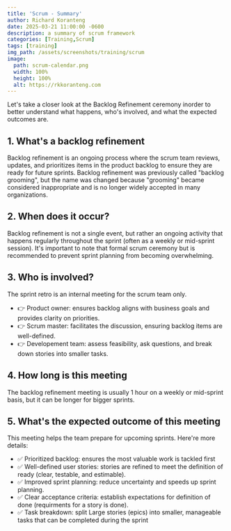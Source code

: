```yaml
---
title: 'Scrum - Summary'
author: Richard Koranteng
date: 2025-03-21 11:00:00 -0600
description: a summary of scrum framework
categories: [Training,Scrum]
tags: [training]
img_path: /assets/screenshots/training/scrum
image:
  path: scrum-calendar.png
  width: 100%
  height: 100%
  alt: https://rkkoranteng.com
---
```


Let's take a closer look at the Backlog Refinement ceremony inorder to better understand what happens, who's involved, and what the expected outcomes are.

## 1. What's a backlog refinement
Backlog refinement is an ongoing process where the scrum team reviews, updates, and prioritizes items in the product backlog to ensure they are ready for future sprints. Backlog refinement was previously called "backlog grooming", but the name was changed because "grooming" became considered inappropriate and is no longer widely accepted in many organizations.

## 2. When does it occur?
Backlog refinement is not a single event, but rather an ongoing activity that happens regularly throughout the sprint (often as a weekly or mid-sprint session). It's important to note that formal scrum ceremony but is recommended to prevent sprint planning from becoming overwhelming.

## 3. Who is involved?
The sprint retro is an internal meeting for the scrum team only.

- 👉 Product owner: ensures backlog aligns with business goals and provides clarity on priorities.
- 👉 Scrum master: facilitates the discussion, ensuring backlog items are well-defined.
- 👉 Developement team: assess feasibility, ask questions, and break down stories into smaller tasks.

## 4. How long is this meeting
The backlog refinement meeting is usually 1 hour on a weekly or mid-sprint basis, but it can be longer for bigger sprints.

## 5. What's the expected outcome of this meeting
This meeting helps the team prepare for upcoming sprints. Here're more details:

- ✅ Prioritized backlog: ensures the most valuable work is tackled first
- ✅ Well-defined user stories: stories are refined to meet the definition of ready (clear, testable, and estimable).
- ✅ Improved sprint planning: reduce uncertainty and speeds up sprint planning.
- ✅ Clear acceptance criteria: establish expectations for definition of done (requirments for a story is done).
- ✅ Task breakdown: split Large stories (epics) into smaller, manageable tasks that can be completed during the sprint          


